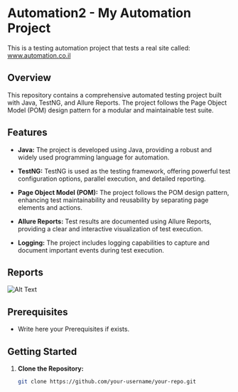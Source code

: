 # Automation2 - My Automation Project
This is a testing automation project that tests a real site called: www.automation.co.il

## Overview

This repository contains a comprehensive automated testing project built with Java, TestNG, and Allure Reports. 
The project follows the Page Object Model (POM) design pattern for a modular and maintainable test suite.

## Features

- **Java:** The project is developed using Java, providing a robust and widely used programming language for automation.
  
- **TestNG:** TestNG is used as the testing framework, offering powerful test configuration options, parallel execution, and detailed reporting.

- **Page Object Model (POM):** The project follows the POM design pattern, enhancing test maintainability and reusability by separating page elements and actions.

- **Allure Reports:** Test results are documented using Allure Reports, providing a clear and interactive visualization of test execution.

- **Logging:** The project includes logging capabilities to capture and document important events during test execution.

## Reports
![Alt Text]([url_to_image](https://github.com/galmatalon/Automation2/blob/main/ScreenShots/tc01_addTask1614893191281.jpg))


## Prerequisites

- Write here your Prerequisites if exists.

## Getting Started

1. **Clone the Repository:**
   ```bash
   git clone https://github.com/your-username/your-repo.git

